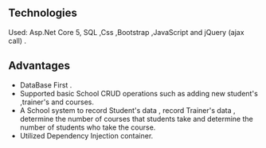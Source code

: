 ## Technologies
 Used: Asp.Net Core 5, SQL ,Css ,Bootstrap ,JavaScript and jQuery (ajax call) .

 ## Advantages
 -  DataBase First .
 -  Supported basic School CRUD operations such as adding new student's ,trainer's and courses.
 -  A School system to record Student's data , record Trainer's data , determine the number of courses
    that students take and determine the number of students who take the course.
- Utilized Dependency Injection container.
